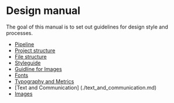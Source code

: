 # Design manual

The goal of this manual is to set out guidelines for design style and processes.

* [Pipeline](./pipeline.md)
* [Project structure](./project-structure.md)
* [File structure](./file-structure.md)
* [Styleguide](./styleguide.md)
* [Guidline for Images](./images.md)
* [Fonts](./styleguide.md)
* [Typography and Metrics](./typography-styleguides.md)
* [Text and Communication] (./text_and_communication.md)
* [Images](./images.md)

